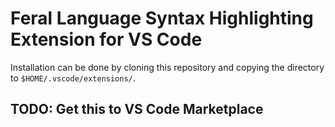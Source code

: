 # Feral Language Syntax Highlighting Extension for VS Code

Installation can be done by cloning this repository and copying the directory to `$HOME/.vscode/extensions/`.

## TODO: Get this to VS Code Marketplace
